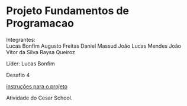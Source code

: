# Projeto Fundamentos de Programacao

Integrantes:<br>
Lucas Bonfim
Augusto Freitas
Daniel Massud
João Lucas Mendes
João Vitor da Silva
Raysa Queiroz

Líder: Lucas Bonfim

Desafio 4

[instruções para o projeto](./instrucoes-para-o-projeto.md)

Atividade do Cesar School.
